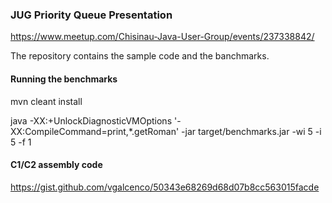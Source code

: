 ### JUG Priority Queue Presentation

https://www.meetup.com/Chisinau-Java-User-Group/events/237338842/

The repository contains the sample code and the banchmarks.

#### Running the benchmarks

mvn cleant install

java -XX:+UnlockDiagnosticVMOptions '-XX:CompileCommand=print,*.getRoman' -jar target/benchmarks.jar -wi 5 -i 5 -f 1 

#### C1/C2 assembly code 

https://gist.github.com/vgalcenco/50343e68269d68d07b8cc563015facde


